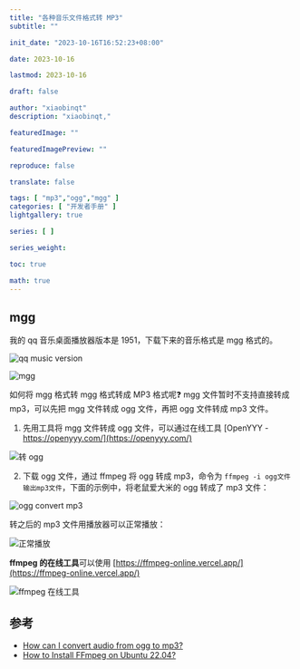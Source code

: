 ```yaml
---
title: "各种音乐文件格式转 MP3"
subtitle: ""

init_date: "2023-10-16T16:52:23+08:00"

date: 2023-10-16

lastmod: 2023-10-16

draft: false

author: "xiaobinqt"
description: "xiaobinqt,"

featuredImage: ""

featuredImagePreview: ""

reproduce: false

translate: false

tags: [ "mp3","ogg","mgg" ]
categories: [ "开发者手册" ]
lightgallery: true

series: [ ]

series_weight:

toc: true

math: true
---
```


<!-- author： xiaobinqt -->
<!-- email： xiaobinqt@163.com -->
<!-- https://xiaobinqt.github.io -->
<!-- https://www.xiaobinqt.cn -->

## mgg

我的 qq 音乐桌面播放器版本是 1951，下载下来的音乐格式是 mgg 格式的。

![](https://cdn.xiaobinqt.cn/xiaobinqt.io/20231016/256c0eddcd2e4f76a4e0f6215dd9455d.png?imageView2/0/q/75|watermark/2/text/eGlhb2JpbnF0/font/dmlqYXlh/fontsize/1000/fill/IzVDNUI1Qg==/dissolve/52/gravity/SouthEast/dx/15/dy/15 'qq music version')

![](https://cdn.xiaobinqt.cn/xiaobinqt.io/20231016/943f3b65ff8d4590b0796a8d9195435c.png?imageView2/0/q/75|watermark/2/text/eGlhb2JpbnF0/font/dmlqYXlh/fontsize/1000/fill/IzVDNUI1Qg==/dissolve/52/gravity/SouthEast/dx/15/dy/15 'mgg')

如何将 mgg 格式转 mgg 格式转成 MP3 格式呢:question: mgg 文件暂时不支持直接转成 mp3，可以先把 mgg 文件转成 ogg 文件，再把 ogg 文件转成 mp3 文件。

1. 先用工具将 mgg 文件转成 ogg 文件，可以通过在线工具 [OpenYYY - https://openyyy.com/](https://openyyy.com/)

![](https://cdn.xiaobinqt.cn/xiaobinqt.io/20231016/4933322bfc504a7e82574c67472f533d.png?imageView2/0/q/75|watermark/2/text/eGlhb2JpbnF0/font/dmlqYXlh/fontsize/1000/fill/IzVDNUI1Qg==/dissolve/52/gravity/SouthEast/dx/15/dy/15 '转 ogg')

2. 下载 ogg 文件，通过 ffmpeg 将 ogg 转成 mp3，命令为 `ffmpeg -i ogg文件 输出mp3文件`，下面的示例中，将老鼠爱大米的 ogg 转成了 mp3 文件：

![](https://cdn.xiaobinqt.cn/xiaobinqt.io/20231016/587e2afcba774a5cba89c2d302568ef4.png?imageView2/0/q/75|watermark/2/text/eGlhb2JpbnF0/font/dmlqYXlh/fontsize/1000/fill/IzVDNUI1Qg==/dissolve/52/gravity/SouthEast/dx/15/dy/15 'ogg convert mp3')

转之后的 mp3 文件用播放器可以正常播放：

![](https://cdn.xiaobinqt.cn/xiaobinqt.io/20231016/004eaea8e54d47318ada684c393edf8c.png?imageView2/0/q/75|watermark/2/text/eGlhb2JpbnF0/font/dmlqYXlh/fontsize/1000/fill/IzVDNUI1Qg==/dissolve/52/gravity/SouthEast/dx/15/dy/15 '正常播放')

**ffmpeg 的在线工具**可以使用 [https://ffmpeg-online.vercel.app/](https://ffmpeg-online.vercel.app/)

![](https://cdn.xiaobinqt.cn/xiaobinqt.io/20231016/388e4e1179d9419393db7cf133dcb450.png?imageView2/0/q/75|watermark/2/text/eGlhb2JpbnF0/font/dmlqYXlh/fontsize/1000/fill/IzVDNUI1Qg==/dissolve/52/gravity/SouthEast/dx/15/dy/15 'ffmpeg 在线工具')

## 参考

+ [How can I convert audio from ogg to mp3?](https://askubuntu.com/questions/442997/how-can-i-convert-audio-from-ogg-to-mp3)
+ [How to Install FFmpeg on Ubuntu 22.04?](https://linuxhint.com/install-ffmpeg-ubuntu22-04/)
